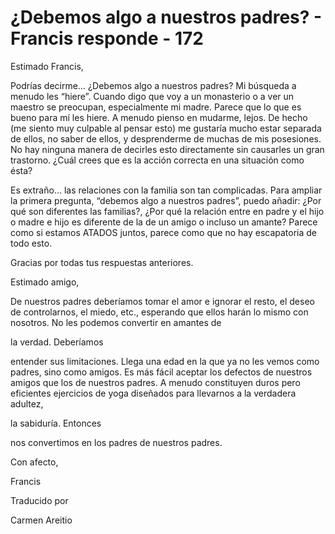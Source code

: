 # ¿Debemos algo a nuestros padres? - Francis responde - 172

Estimado Francis,

Podr&iacute;as decirme&hellip; &iquest;Debemos algo a nuestros padres? Mi b&uacute;squeda a menudo les &ldquo;hiere&rdquo;. Cuando digo que voy a un monasterio o a ver un maestro se preocupan, especialmente mi madre. Parece que lo que es bueno para m&iacute; les hiere. A menudo pienso en mudarme, lejos. De hecho (me siento muy culpable al pensar esto) me gustar&iacute;a mucho estar separada de ellos, no saber de ellos, y desprenderme de muchas de mis posesiones. No hay ninguna manera de decirles esto directamente sin causarles un gran trastorno. &iquest;Cu&aacute;l crees que es la acci&oacute;n correcta en una situaci&oacute;n como &eacute;sta?

Es extra&ntilde;o&hellip; las relaciones con la familia son tan complicadas. Para ampliar la primera pregunta, &ldquo;debemos algo a nuestros padres&rdquo;, puedo a&ntilde;adir: &iquest;Por qu&eacute; son diferentes las familias?, &iquest;Por qu&eacute; la relaci&oacute;n entre en padre y el hijo o madre e hijo es diferente de la de un amigo o incluso un amante? Parece como si estamos ATADOS juntos, parece como que no hay escapatoria de todo esto.

Gracias por todas tus respuestas anteriores.

Estimado amigo,

De nuestros padres deber&iacute;amos tomar el amor e ignorar el resto, el deseo de controlarnos, el miedo, etc., esperando que ellos har&aacute;n lo mismo con nosotros. No les podemos convertir en amantes de 

la verdad. Deber&iacute;amos

 entender sus limitaciones. Llega una edad en la que ya no les vemos como padres, sino como amigos. Es m&aacute;s f&aacute;cil aceptar los defectos de nuestros amigos que los de nuestros padres. A menudo constituyen duros pero eficientes ejercicios de yoga dise&ntilde;ados para llevarnos a la verdadera adultez, 

la sabidur&iacute;a. Entonces

 nos convertimos en los padres de nuestros padres.

Con afecto, 

Francis

Traducido por 

Carmen Areitio

